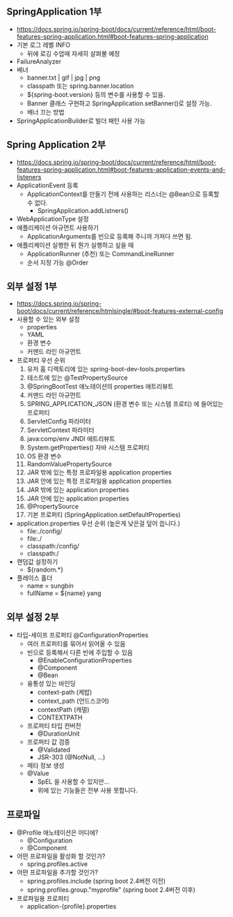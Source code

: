 ## SpringApplication 1부
- https://docs.spring.io/spring-boot/docs/current/reference/html/boot-features-spring-application.html#boot-features-spring-application
- 기본 로그 레벨 INFO
    * 뒤에 로깅 수업때 자세히 살펴볼 예정
- FailureAnalyzer
- 배너
    * banner.txt | gif | jpg | png
    * classpath 또는 spring.banner.location
    * ${spring-boot.version} 등의 변수를 사용할 수 있음.
    * Banner 클래스 구현하고 SpringApplication.setBanner()로 설정 가능.
    * 배너 끄는 방법
- SpringApplicationBuilder로 빌더 패턴 사용 가능

## Spring Application 2부
- https://docs.spring.io/spring-boot/docs/current/reference/html/boot-features-spring-application.html#boot-features-application-events-and-listeners
- ApplicationEvent 등록
  * ApplicationContext를 만들기 전에 사용하는 리스너는 @Bean으로 등록할 수 없다.
    * SpringApplication.addListners()
- WebApplicationType 설정
- 애플리케이션 아규먼트 사용하기
  * ApplicationArguments를 빈으로 등록해 주니까 가져다 쓰면 됨.
- 애플리케이션 실행한 뒤 뭔가 실행하고 싶을 때
  * ApplicationRunner (추천) 또는 CommandLineRunner
  * 순서 지정 가능 @Order

## 외부 설정 1부
- https://docs.spring.io/spring-boot/docs/current/reference/htmlsingle/#boot-features-external-config
- 사용할 수 있는 외부 설정
  * properties
  * YAML
  * 환경 변수
  * 커맨드 라인 아규먼트
- 프로퍼티 우선 순위
  1. 유저 홈 디렉토리에 있는 spring-boot-dev-tools.properties
  2. 테스트에 있는 @TestPropertySource
  3. @SpringBootTest 애노테이션의 properties 애트리뷰트
  4. 커맨드 라인 아규먼트
  5. SPRING_APPLICATION_JSON (환경 변수 또는 시스템 프로티) 에 들어있는 프로퍼티
  6. ServletConfig 파라미터
  7. ServletContext 파라미터
  8. java:comp/env JNDI 애트리뷰트
  9. System.getProperties() 자바 시스템 프로퍼티
  10. OS 환경 변수
  11. RandomValuePropertySource
  12. JAR 밖에 있는 특정 프로파일용 application properties
  13. JAR 안에 있는 특정 프로파일용 application properties
  14. JAR 밖에 있는 application properties
  15. JAR 안에 있는 application properties
  16. @PropertySource
  17. 기본 프로퍼티 (SpringApplication.setDefaultProperties)
- application.properties 우선 순위 (높은게 낮은걸 덮어 씁니다.)
  * file:./config/
  * file:./
  * classpath:/config/
  * classpath:/
- 랜덤값 설정하기
  * ${random.*}
- 플레이스 홀더
  * name = sungbin
  * fullName = ${name} yang

## 외부 설정 2부
- 타입-세이프 프로퍼티 @ConfigurationProperties
  * 여러 프로퍼티를 묶어서 읽어올 수 있음
  * 빈으로 등록해서 다른 빈에 주입할 수 있음
    * @EnableConfigurationProperties
    * @Component
    * @Bean
  * 융통성 있는 바인딩
    * context-path (케밥)
    * context_path (언드스코어)
    * contextPath (캐멀)
    * CONTEXTPATH
  * 프로퍼티 타입 컨버전
    * @DurationUnit
  * 프로퍼티 값 검증
    * @Validated
    * JSR-303 (@NotNull, ...)
  * 메타 정보 생성
  * @Value
    * SpEL 을 사용할 수 있지만...
    * 위에 있는 기능들은 전부 사용 못합니다.

## 프로파일
- @Profile 애노테이션은 어디에?
  * @Configuration
  * @Component
- 어떤 프로파일을 활성화 할 것인가?
  * spring.profiles.active
- 어떤 프로파일을 추가할 것인가?
  * spring.profiles.include (spring boot 2.4버전 이전)
  * spring.profiles.group."myprofile" (spring boot 2.4버전 이후)
- 프로파일용 프로퍼티
  * application-{profile}.properties
